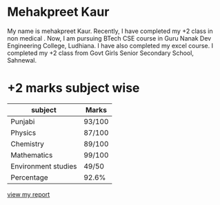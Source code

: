 # Mehakpreet Kaur 
My name is mehakpreet Kaur. Recently, I have completed my +2 class in non medical . Now, I am pursuing BTech CSE course in Guru Nanak Dev Engineering College, Ludhiana. I have also completed my excel course. I completed my +2 class from Govt Girls Senior Secondary School, Sahnewal. 
# +2 marks subject wise 
| subject | Marks | 
| -------- | ------- | 
| Punjabi | 93/100 | 
| Physics | 87/100 | 
| Chemistry | 89/100 | 
| Mathematics | 99/100 | 
| Environment studies | 49/50 | 
| Percentage | 92.6% |

[view my report](inductionreport.md)

